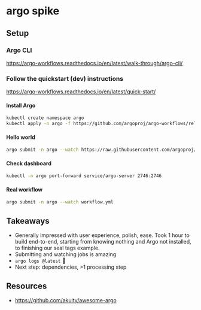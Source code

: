 # argo spike

## Setup

### Argo CLI

<https://argo-workflows.readthedocs.io/en/latest/walk-through/argo-cli/>


### Follow the quickstart (dev) instructions

<https://argo-workflows.readthedocs.io/en/latest/quick-start/>

#### Install Argo

```bash
kubectl create namespace argo
kubectl apply -n argo -f https://github.com/argoproj/argo-workflows/releases/download/v3.5.6/quick-start-minimal.yaml
```


#### Hello world

```bash
argo submit -n argo --watch https://raw.githubusercontent.com/argoproj/argo-workflows/main/examples/hello-world.yaml
```


#### Check dashboard

```bash
kubectl -n argo port-forward service/argo-server 2746:2746
```


#### Real workflow

```bash
argo submit -n argo --watch workflow.yml
```


## Takeaways

* Generally impressed with user experience, polish, ease. Took 1 hour to build
  end-to-end, starting from knowing nothing and Argo not installed, to finishing our
  seal tags example.
* Submitting and watching jobs is amazing
* `argo logs @latest` :star_struck:
* Next step: dependencies, >1 processing step


## Resources

* <https://github.com/akuity/awesome-argo>
